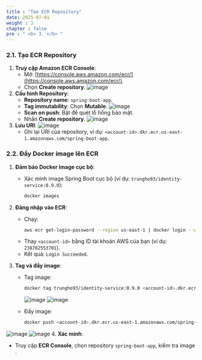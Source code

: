 ```yaml
---
title : "Tạo ECR Repository"
date: 2025-07-01
weight : 3
chapter : false
pre : " <b> 3. </b> "
---
```


### 2.1. Tạo ECR Repository

1. **Truy cập Amazon ECR Console**:
   - Mở: [https://console.aws.amazon.com/ecr/](https://console.aws.amazon.com/ecr/).
   - Chọn **Create repository**.
![image](/images/push_image/screenshot_1752393032.png)
2. **Cấu hình Repository**:
   - **Repository name**: `spring-boot-app`.
   - **Tag immutability**: Chọn **Mutable**.
   ![image](/images/push_image/screenshot_1752393109.png)
   - **Scan on push**: Bật để quét lỗ hổng bảo mật.
   - Nhấn **Create repository**.
![image](/images/push_image/screenshot_1752393166.png)
3. **Lưu URI**:
![image](/images/push_image/screenshot_1752393208.png)
   - Ghi lại URI của repository, ví dụ: `<account-id>.dkr.ecr.us-east-1.amazonaws.com/spring-boot-app`.

### 2.2. Đẩy Docker image lên ECR

1. **Đảm bảo Docker image cục bộ**:
   - Xác minh image Spring Boot cục bộ (ví dụ: `trungho93/identity-service:0.9.0`):
     ```bash
     docker images
     ```

2. **Đăng nhập vào ECR**:
   - Chạy:
     ```bash
     aws ecr get-login-password --region us-east-1 | docker login --username AWS --password-stdin <account-id>.dkr.ecr.us-east-1.amazonaws.com
     ```
   - Thay `<account-id>` bằng ID tài khoản AWS của bạn (ví dụ: `238702553701`).
   - Kết quả: `Login Succeeded`.

3. **Tag và đẩy image**:
   - Tag image:
     ```bash
     docker tag trungho93/identity-service:0.9.0 <account-id>.dkr.ecr.us-east-1.amazonaws.com/spring-boot-app:latest
     ```
     ![image](/images/push_image/screenshot_1752393376.png)
![image](/images/push_image/screenshot_1752393426.png)

   - Đẩy image:
     ```bash
     docker push <account-id>.dkr.ecr.us-east-1.amazonaws.com/spring-boot-app:latest
     ```
![image](/images/push_image/screenshot_1752393822.png)
![image](/images/push_image/screenshot_1752393914.png)
4. **Xác minh**:
   - Truy cập **ECR Console**, chọn repository `spring-boot-app`, kiểm tra image .
